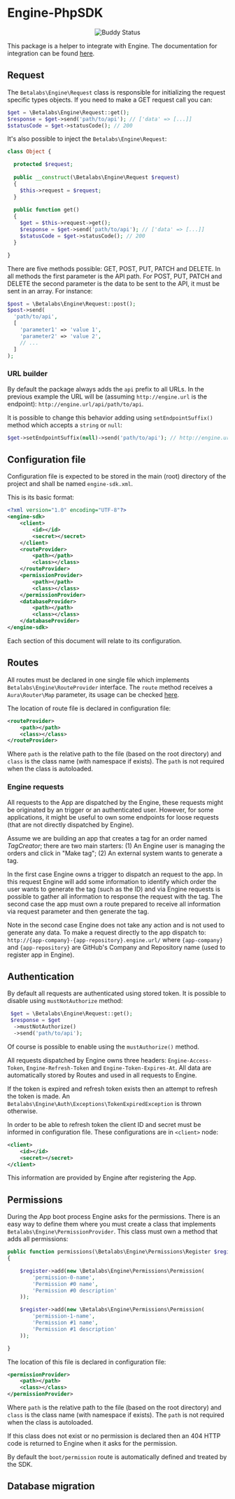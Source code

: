 # Engine-PhpSDK

<p align="center">
<img src="https://app.buddy.works/betalabs/engine-phpsdk/pipelines/pipeline/59763/badge.svg?token=7694a41867a494d5be5dd61a675f7e43fc18c053ab9c6091a392ce111cd03de5" alt="Buddy Status"/>
</p>

This package is a helper to integrate with Engine. The documentation for integration can be found <a href="https://betalabs.atlassian.net/wiki/spaces/APPS/overview" target="_blank">here</a>.

## Request

The `Betalabs\Engine\Request` class is responsible for initializing the request specific types objects. If you need to make a GET request call you can:

```php
$get = \Betalabs\Engine\Request::get();
$response = $get->send('path/to/api'); // ['data' => [...]]
$statusCode = $get->statusCode(); // 200
```

It's also possible to inject the `Betalabs\Engine\Request`:

```php
class Object {

  protected $request;
  
  public __construct(\Betalabs\Engine\Request $request)
  {
    $this->request = $request;
  }
  
  public function get()
  {
    $get = $this->request->get();
    $response = $get->send('path/to/api'); // ['data' => [...]]
    $statusCode = $get->statusCode(); // 200
  }

}
```
There are five methods possible: GET, POST, PUT, PATCH and DELETE. In all methods the first parameter is the API path. For POST, PUT, PATCH and DELETE the second parameter is the data to be sent to the API, it must be sent in an array. For instance:

```php
$post = \Betalabs\Engine\Request::post();
$post->send(
  'path/to/api',
  [
    'parameter1' => 'value 1',
    'parameter2' => 'value 2',
    // ...
  ]
);
```

### URL builder

By default the package always adds the `api` prefix to all URLs. In the previous example the URL will be (assuming `http://engine.url` is the endpoint): `http://engine.url/api/path/to/api`.

It is possible to change this behavior adding using `setEndpointSuffix()` method which accepts a `string` or `null`:

```php
$get->setEndpointSuffix(null)->send('path/to/api'); // http://engine.url/path/to/api
```

## Configuration file

Configuration file is expected to be stored in the main (root) directory of the project and shall be named `engine-sdk.xml`.

This is its basic format:
```xml
<?xml version="1.0" encoding="UTF-8"?>
<engine-sdk>
    <client>
        <id></id>
        <secret></secret>
    </client>
    <routeProvider>
        <path></path>
        <class></class>
    </routeProvider>
    <permissionProvider>
        <path></path>
        <class></class>
    </permissionProvider>
    <databaseProvider>
        <path></path>
        <class></class>
    </databaseProvider>
</engine-sdk>
```

Each section of this document will relate to its configuration.

## Routes

All routes must be declared in one single file which implements `Betalabs\Engine\RouteProvider` interface. The `route` method receives a `Aura\Router\Map` parameter, its usage can be checked <a href="https://github.com/auraphp/Aura.Router/blob/3.x/docs/defining-routes.md" target="_blank">here</a>.

The location of route file is declared in configuration file:

```xml
<routeProvider>
    <path></path>
    <class></class>
</routeProvider>
```

Where `path` is the relative path to the file (based on the root directory) and `class` is the class name (with namespace if exists). The `path` is not required when the class is autoloaded.

### Engine requests

All requests to the App are dispatched by the Engine, these requests might be originated by an trigger or an authenticated user. However, for some applications, it might be useful to own some endpoints for loose requests (that are not directly dispatched by Engine).

Assume we are building an app that creates a tag for an order named <i>TagCreator</i>; there are two main starters:
(1) An Engine user is managing the orders and click in "Make tag";
(2) An external system wants to generate a tag.

In the first case Engine owns a trigger to dispatch an request to the app. In this request Engine will add some information to identify which order the user wants to generate the tag (such as the ID) and via Engine requests is possible to gather all information to response the request with the tag. The second case the app must own a route prepared to receive all information via request parameter and then generate the tag.

Note in the second case Engine does not take any action and is not used to generate any data. To make a request directly to the app dispatch to: `http://{app-company}-{app-repository}.engine.url/` where `{app-company}` and `{app-repository}` are GitHub's Company and Repository name (used to register app in Engine).

## Authentication

By default all requests are authenticated using stored token. It is possible to disable using `mustNotAuthorize` method:

```php
 $get = \Betalabs\Engine\Request::get();
 $response = $get
  ->mustNotAuthorize()
  ->send('path/to/api');
```

Of course is possible to enable using the `mustAuthorize()` method.

All requests dispatched by Engine owns three headers: `Engine-Access-Token`, `Engine-Refresh-Token` and `Engine-Token-Expires-At`. All data are automatically stored by Routes and used in all requests to Engine.

If the token is expired and refresh token exists then an attempt to refresh the token is made. An `Betalabs\Engine\Auth\Exceptions\TokenExpiredException` is thrown otherwise.

In order to be able to refresh token the client ID and secret must be informed in configuration file. These configurations are in `<client>` node:

```xml
<client>
    <id></id>
    <secret></secret>
</client>
```

This information are provided by Engine after registering the App.

## Permissions

During the App boot process Engine asks for the permissions. There is an easy way to define them where you must create a class that implements `Betalabs\Engine\PermissionProvider`. This class must own a method that adds all permissions:

```php
public function permissions(\Betalabs\Engine\Permissions\Register $register)
{

    $register->add(new \Betalabs\Engine\Permissions\Permission(
        'permission-0-name',
        'Permission #0 name',
        'Permission #0 description'
    ));

    $register->add(new \Betalabs\Engine\Permissions\Permission(
        'permission-1-name',
        'Permission #1 name',
        'Permission #1 description'
    ));

}
```

The location of this file is declared in configuration file:

```xml
<permissionProvider>
    <path></path>
    <class></class>
</permissionProvider>
```

Where `path` is the relative path to the file (based on the root directory) and `class` is the class name (with namespace if exists). The `path` is not required when the class is autoloaded.

If this class does not exist or no permission is declared then an 404 HTTP code is returned to Engine when it asks for the permission.

By default the `boot/permission` route is automatically defined and treated by the SDK.

## Database migration

